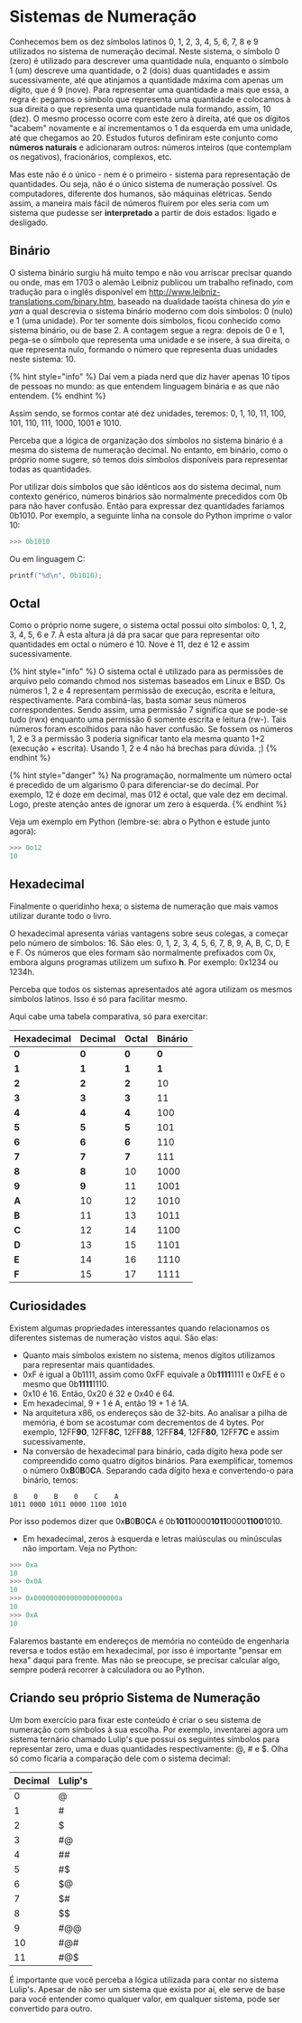 # Sistemas de Numeração

Conhecemos bem os dez símbolos latinos 0, 1, 2, 3, 4, 5, 6, 7, 8 e 9 utilizados no sistema de numeração decimal. Neste sistema, o símbolo 0 (zero) é utilizado para descrever uma quantidade nula, enquanto o símbolo 1 (um) descreve uma quantidade, o 2 (dois) duas quantidades e assim sucessivamente, até que atinjamos a quantidade máxima com apenas um dígito, que é 9 (nove). Para representar uma quantidade a mais que essa, a regra é: pegamos o símbolo que representa uma quantidade e colocamos à sua direita o que representa uma quantidade nula formando, assim, 10 (dez). O mesmo processo ocorre com este zero à direita, até que os dígitos "acabem" novamente e aí incrementamos o 1 da esquerda em uma unidade, até que chegamos ao 20. Estudos futuros definiram este conjunto como **números naturais** e adicionaram outros: números inteiros (que contemplam os negativos), fracionários, complexos, etc.

Mas este não é o único - nem é o primeiro - sistema para representação de quantidades. Ou seja, não é o único sistema de numeração possível. Os computadores, diferente dos humanos, são máquinas elétricas. Sendo assim, a maneira mais fácil de números fluírem por eles seria com um sistema que pudesse ser **interpretado** a partir de dois estados: ligado e desligado.

## Binário

O sistema binário surgiu há muito tempo e não vou arriscar precisar quando ou onde, mas em 1703 o alemão Leibniz publicou um trabalho refinado, com tradução para o inglês disponível em http://www.leibniz-translations.com/binary.htm, baseado na dualidade taoísta chinesa do _yin_ e _yan_ a qual descrevia o sistema binário moderno com dois símbolos: 0 (nulo) e 1 (uma unidade). Por ter somente dois símbolos, ficou conhecido como sistema binário, ou de base 2. A contagem segue a regra: depois de 0 e 1, pega-se o símbolo que representa uma unidade e se insere, à sua direita, o que representa nulo, formando o número que representa duas unidades neste sistema: 10.

{% hint style="info" %}
Daí vem a piada nerd que diz haver apenas 10 tipos de pessoas no mundo: as que entendem linguagem binária e as que não entendem.
{% endhint %}

Assim sendo, se formos contar até dez unidades, teremos: 0, 1, 10, 11, 100, 101, 110, 111, 1000, 1001 e 1010.

Perceba que a lógica de organização dos símbolos no sistema binário é a mesma do sistema de numeração decimal. No entanto, em binário, como o próprio nome sugere, só temos dois símbolos disponíveis para representar todas as quantidades.

Por utilizar dois símbolos que são idênticos aos do sistema decimal, num contexto genérico, números binários são normalmente precedidos com 0b para não haver confusão. Então para expressar dez quantidades faríamos 0b1010. Por exemplo, a seguinte linha na console do Python imprime o valor 10:

```python
>>> 0b1010
```

Ou em linguagem C:

```c
printf("%d\n", 0b1010);
```

## Octal

Como o próprio nome sugere, o sistema octal possui oito símbolos: 0, 1, 2, 3, 4, 5, 6 e 7. À esta altura já dá pra sacar que para representar oito quantidades em octal o número é 10. Nove é 11, dez é 12 e assim sucessivamente.

{% hint style="info" %}
O sistema octal é utilizado para as permissões de arquivo pelo comando chmod nos sistemas baseados em Linux e BSD. Os números 1, 2 e 4 representam permissão de execução, escrita e leitura, respectivamente. Para combiná-las, basta somar seus números correspondentes. Sendo assim, uma permissão 7 significa que se pode-se tudo (rwx) enquanto uma permissão 6 somente escrita e leitura (rw-). Tais números foram escolhidos para não haver confusão. Se fossem os números 1, 2 e 3 a permissão 3 poderia significar tanto ela mesma quanto 1+2 (execução + escrita). Usando 1, 2 e 4 não há brechas para dúvida. ;)
{% endhint %}

{% hint style="danger" %}
Na programação, normalmente um número octal é precedido de um algarismo 0 para diferenciar-se do decimal. Por exemplo, 12 é doze em decimal, mas 012 é octal, que vale dez em decimal. Logo, preste atenção antes de ignorar um zero à esquerda.
{% endhint %}

Veja um exemplo em Python (lembre-se: abra o Python e estude junto agora):

```python
>>> 0o12
10
```

## Hexadecimal

Finalmente o queridinho hexa; o sistema de numeração que mais vamos utilizar durante todo o livro.

O hexadecimal apresenta várias vantagens sobre seus colegas, a começar pelo número de símbolos: 16. São eles: 0, 1, 2, 3, 4, 5, 6, 7, 8, 9, A, B, C, D, E e F. Os números que eles formam são normalmente prefixados com 0x, embora alguns programas utilizem um sufixo **h**. Por exemplo: 0x1234 ou 1234h.

Perceba que todos os sistemas apresentados até agora utilizam os mesmos símbolos latinos. Isso é só para facilitar mesmo.

Aqui cabe uma tabela comparativa, só para exercitar:

| Hexadecimal | Decimal | Octal | Binário |
| ----------- | ------- | ----- | ------- |
| **0**       | **0**   | **0** | **0**   |
| **1**       | **1**   | **1** | **1**   |
| **2**       | **2**   | **2** | 10      |
| **3**       | **3**   | **3** | 11      |
| **4**       | **4**   | **4** | 100     |
| **5**       | **5**   | **5** | 101     |
| **6**       | **6**   | **6** | 110     |
| **7**       | **7**   | **7** | 111     |
| **8**       | **8**   | 10    | 1000    |
| **9**       | **9**   | 11    | 1001    |
| **A**       | 10      | 12    | 1010    |
| **B**       | 11      | 13    | 1011    |
| **C**       | 12      | 14    | 1100    |
| **D**       | 13      | 15    | 1101    |
| **E**       | 14      | 16    | 1110    |
| **F**       | 15      | 17    | 1111    |

## Curiosidades

Existem algumas propriedades interessantes quando relacionamos os diferentes sistemas de numeração vistos aqui. São elas:

* Quanto mais símbolos existem no sistema, menos dígitos utilizamos para representar mais quantidades.
* 0xF é igual a 0b1111, assim como 0xFF equivale a 0b**1111**1111 e 0xFE é o mesmo que 0b**1111**1110.
* 0x10 é 16. Então, 0x20 é 32 e 0x40 é 64.
* Em hexadecimal, 9 + 1 é A, então 19 + 1 é 1A.
* Na arquitetura x86, os endereços são de 32-bits. Ao analisar a pilha de memória, é bom se acostumar com decrementos de 4 bytes. Por exemplo, 12FF**90**, 12FF**8C**, 12FF**88**, 12FF**84**, 12FF**80**, 12FF**7C** e assim sucessivamente.
* Na conversão de hexadecimal para binário, cada dígito hexa pode ser compreendido como quatro dígitos binários. Para exemplificar, tomemos o número 0x**B**0**B**0**C**A. Separando cada dígito hexa e convertendo-o para binário, temos:

```
 B    0    B    0    C    A
1011 0000 1011 0000 1100 1010
```

Por isso podemos dizer que 0x**B**0**B**0**C**A é 0b**1011**0000**1011**0000**1100**1010.

* Em hexadecimal, zeros à esquerda e letras maiúsculas ou minúsculas não importam. Veja no Python:

```python
>>> 0xa
10
>>> 0x0A
10
>>> 0x000000000000000000000a
10
>>> 0xA
10
```

Falaremos bastante em endereços de memória no conteúdo de engenharia reversa e todos estão em hexadecimal, por isso é importante "pensar em hexa" daqui para frente. Mas não se preocupe, se precisar calcular algo, sempre poderá recorrer à calculadora ou ao Python.

## Criando seu próprio Sistema de Numeração

Um bom exercício para fixar este conteúdo é criar o seu sistema de numeração com símbolos à sua escolha. Por exemplo, inventarei agora um sistema ternário chamado Lulip's que possui os seguintes símbolos para representar zero, uma e duas quantidades respectivamente: @, # e $. Olha só como ficaria a comparação dele com o sistema decimal:

| Decimal | Lulip's |
| ------- | ------- |
| 0       | @       |
| 1       | #       |
| 2       | $       |
| 3       | #@      |
| 4       | ##      |
| 5       | #$      |
| 6       | $@      |
| 7       | $#      |
| 8       | \$$     |
| 9       | #@@     |
| 10      | #@#     |
| 11      | #@$     |

É importante que você perceba a lógica utilizada para contar no sistema Lulip's. Apesar de não ser um sistema que exista por aí, ele serve de base para você entender como qualquer valor, em qualquer sistema, pode ser convertido para outro.
